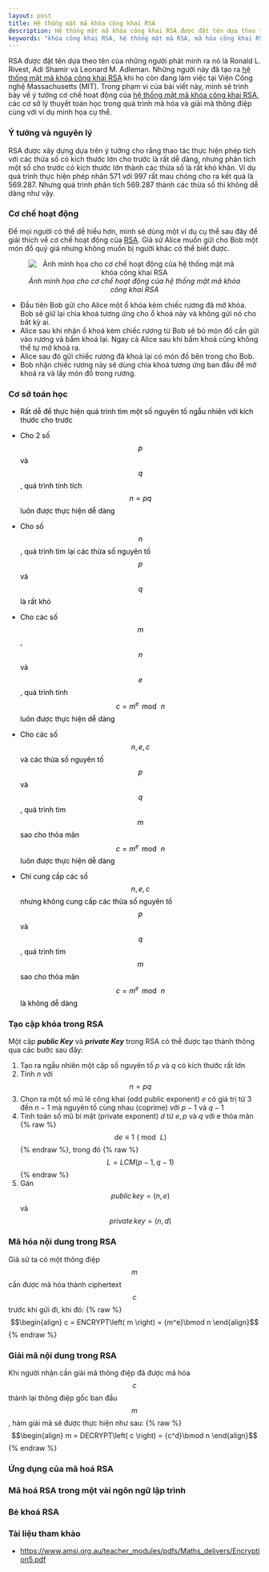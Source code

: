 ```yaml
---
layout: post
title: Hệ thống mật mã khóa công khai RSA
description: Hệ thống mật mã khóa công khai RSA được đặt tên dựa theo tên của những người phát minh ra nó là Ronald L. Rivest, Adi Shamir và Leonard M. Adleman.
keywords: "khóa công khai RSA, hệ thống mật mã RSA, mã hóa công khai RSA, mã hóa RSA, hệ thống mật mã khóa công khai RSA, khóa RSA"
---
```


RSA được đặt tên dựa theo tên của những người phát minh ra nó là Ronald L. Rivest, Adi Shamir và Leonard M. Adleman. Những người này đã tạo ra [hệ thống mật mã khóa công khai RSA](https://nguyentruonglong.net/he-thong-mat-ma-khoa-cong-khai-rsa.html) khi họ còn đang làm việc tại Viện Công nghệ Massachusetts (MIT). Trong phạm vi của bài viết này, mình sẽ trình bày về ý tưởng cơ chế hoạt động của [hệ thống mật mã khóa công khai RSA](https://nguyentruonglong.net/he-thong-mat-ma-khoa-cong-khai-rsa.html), các cơ sở lý thuyết toán học trong quá trình mã hóa và giải mã thông điệp cùng với ví dụ minh họa cụ thể.

### Ý tưởng và nguyên lý

RSA được xây dựng dựa trên ý tưởng cho rằng thao tác thực hiện phép tích với các thừa số có kích thước lớn cho trước là rất dễ dàng, nhưng phân tích một số cho trước có kích thước lớn thành các thừa số là rất khó khăn. Ví dụ quá trình thực hiện phép nhân 571 với 997 rất mau chóng cho ra kết quả là 569.287. Nhưng quá trình phân tích 569.287 thành các thừa số thì không dễ dàng như vậy.

### Cơ chế hoạt động

Để mọi người có thể dễ hiểu hơn, mình sẽ dùng một ví dụ cụ thể sau đây để giải thích về cơ chế hoạt động của [RSA](https://nguyentruonglong.net/he-thong-mat-ma-khoa-cong-khai-rsa.html). Giả sử Alice muốn gửi cho Bob một món đồ quý giá nhưng không muốn bị người khác có thể biết được. 

<figure class="image">
<center>
  <img src="https://nguyentruonglong.net/images/RSAEncryption.png" alt="Ảnh minh họa cho cơ chế hoạt động của hệ thống mật mã khóa công khai RSA">
  <figcaption><i>Ảnh minh họa cho cơ chế hoạt động của hệ thống mật mã khóa công khai RSA</i></figcaption>
</center>
</figure>

* Đầu tiên Bob gửi cho Alice một ổ khóa kèm chiếc rương đã mở khóa. Bob sẽ giữ lại chìa khoá tương ứng cho ổ khoá này và không gửi nó cho bất kỳ ai.
* Alice sau khi nhận ổ khoá kèm chiếc rương từ Bob sẽ bỏ món đồ cần gửi vào rương và bấm khoá lại. Ngay cả Alice sau khi bấm khoá cũng không thể tự mở khoá ra.
* Alice sau đó gửi chiếc rương đã khoá lại có món đồ bên trong cho Bob.
* Bob nhận chiếc rương này sẽ dùng chìa khoá tương ứng ban đầu để mở khoá ra và lấy món đồ trong rương.

### Cơ sở toán học

* <span style="color:black">Rất dễ để thực hiện quá trình tìm một số nguyên tố ngẫu nhiên với kích thước cho trước</span>

* <span style="color:black">Cho 2 số $$p$$ và $$q$$, quá trình tính tích $$n = pq$$ luôn được thực hiện dễ dàng</span>

* <span style="color:black">Cho số $$n$$, quá trình tìm lại các thừa số nguyên tố $$p$$ và $$q$$ là rất khó</span>

* <span style="color:black">Cho các số $$m$$, $$n$$ và $$e$$, quá trình tính $$c = {m^e}\,\bmod \,n$$ luôn được thực hiện dễ dàng</span>

* <span style="color:black">Cho các số $$n, e, c$$ và các thừa số nguyên tố $$p$$ và $$q$$, quá trình tìm $$m$$ sao cho thỏa mãn $$c = {m^e}\,\bmod \,n$$ luôn được thực hiện dễ dàng</span>

* <span style="color:black">Chỉ cung cấp các số $$n, e, c$$ nhưng không cung cấp các thừa số nguyên tố $$p$$ và $$q$$, quá trình tìm $$m$$ sao cho thỏa mãn $$c = {m^e}\,\bmod \,n$$ là không dễ dàng</span>

### Tạo cặp khóa trong RSA

Một cặp <strong><i>public Key</i></strong> và <strong><i>private Key</i></strong> trong RSA có thể được tạo thành thông qua các bước sau đây:

1. Tạo ra ngẫu nhiên một cặp số nguyên tố $p$ và $q$ có kích thước rất lớn
2. Tính $n$ với $$n = pq$$
3. Chọn ra một số mũ lẻ công khai (odd public exponent) $e$ có giá trị từ $3$ đến $n-1$ mà nguyên tố cùng nhau (coprime) với $p-1$ và $q-1$
4. Tính toán số mũ bí mật (private exponent) $d$ từ $e, p$ và $q$ với e thỏa mãn {% raw %}$$de \equiv 1\,\,\left( {\bmod \,L} \right)$${% endraw %}, trong đó {% raw %}$$L = LCM\left( {p - 1,q - 1} \right)$${% endraw %}
5. Gán $$public\,key = (n, e)$$ và $$private\,key = (n, d)$$

### Mã hóa nội dung trong RSA

Giả sử ta có một thông điệp $$m$$ cần được mã hóa thành ciphertext $$c$$ trước khi gửi đi, khi đó:
{% raw %}
$$\begin{align}
c = ENCRYPT\left( m \right) = {m^e}\bmod n
\end{align}$$
{% endraw %}

### Giải mã nội dung trong RSA
Khi người nhận cần giải mã thông điệp đã được mã hóa $$c$$ thành lại thông điệp gốc ban đầu $$m$$, hàm giải mã sẽ được thực hiện như sau:
{% raw %}
$$\begin{align}
m = DECRYPT\left( c \right) = {c^d}\bmod n
\end{align}$$
{% endraw %}

### Ứng dụng của mã hoá RSA

### Mã hoá RSA trong một vài ngôn ngữ lập trình

### Bẻ khoá RSA

### Tài liệu tham khảo

* <a href="https://www.amsi.org.au/teacher_modules/pdfs/Maths_delivers/Encryption5.pdf" target="_blank">https://www.amsi.org.au/teacher_modules/pdfs/Maths_delivers/Encryption5.pdf</a>
